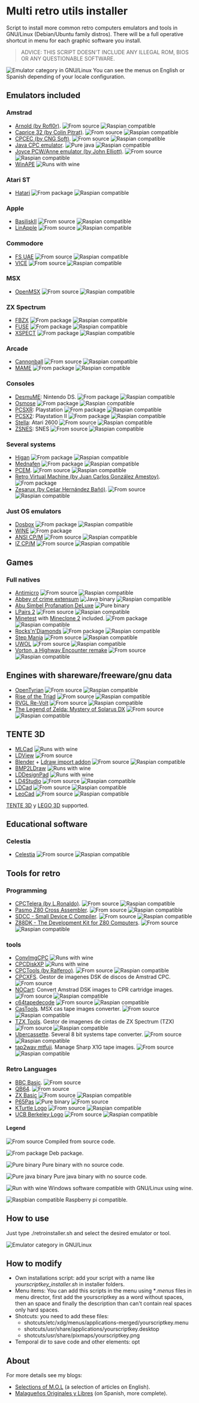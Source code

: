 # Multi retro utils installer
Script to install more common retro computers emulators and tools in GNU/Linux (Debian/Ubuntu family distros).
There will be a full operative shortcut in menu for each graphic software you install.

> ADVICE: THIS SCRIPT DOESN'T INCLUDE ANY ILLEGAL ROM, BIOS OR ANY QUESTIONABLE SOFTWARE.

![Emulator category in GNU/Linux](./resources/images/menu.png)
You can see the menus on English or Spanish depending of your locale configuration.



## Emulators included
### Amstrad
- [Arnold (by Rofl0r)](https://github.com/rofl0r/arnold). ![From source](./resources/images/icons/source.png) ![Raspian compatible](./resources/images/icons/raspbian.png)
- [Caprice 32 (by Colin Pitrat)](https://github.com/ColinPitrat/caprice32). ![From source](./resources/images/icons/source.png) ![Raspian compatible](./resources/images/icons/raspbian.png)
- [CPCEC (by CNG Soft)](http://cngsoft.no-ip.org/cpcec.htm). ![From source](./resources/images/icons/source.png) ![Raspian compatible](./resources/images/icons/raspbian.png)
- [Java CPC emulator](http://cpc-live.com/data/). ![Pure java](./resources/images/icons/java.png) ![Raspian compatible](./resources/images/icons/raspbian.png)
- [Joyce PCW/Anne emulator (by John Elliott)](http://www.seasip.info/Unix/Joyce). ![From source](./resources/images/icons/source.png) ![Raspian compatible](./resources/images/icons/raspbian.png)
- [WinAPE](http://www.winape.net/) ![Runs with wine](./resources/images/icons/wine.png)

### Atari ST
- [Hatari](https://hatari.tuxfamily.org/) ![From package](./resources/images/icons/package.png) ![Raspian compatible](./resources/images/icons/raspbian.png)


### Apple
- [BasiliskII](https://basilisk.cebix.net/) ![From source](./resources/images/icons/source.png) ![Raspian compatible](./resources/images/icons/raspbian.png)
- [LinApple](https://github.com/linappleii/linapple) ![From source](./resources/images/icons/source.png) ![Raspian compatible](./resources/images/icons/raspbian.png)


### Commodore
- [FS UAE](https://fs-uae.net) ![From source](./resources/images/icons/source.png) ![Raspian compatible](./resources/images/icons/raspbian.png)
- [VICE](http://vice-emu.sourceforge.net/) ![From source](./resources/images/icons/source.png) ![Raspian compatible](./resources/images/icons/raspbian.png)


### MSX
- [OpenMSX](https://openmsx.org/) ![From source](./resources/images/icons/source.png) ![Raspian compatible](./resources/images/icons/raspbian.png)


### ZX Spectrum
- [FBZX](https://rastersoft.com/programas/fbzx.html) ![From package](./resources/images/icons/package.png) ![Raspian compatible](./resources/images/icons/raspbian.png)
- [FUSE](http://fuse-emulator.sourceforge.net/) ![From package](./resources/images/icons/package.png) ![Raspian compatible](./resources/images/icons/raspbian.png)
- [XSPECT](https://github.com/radekp/spectemu/blob/master/README) ![From package](./resources/images/icons/package.png) ![Raspian compatible](./resources/images/icons/raspbian.png)


### Arcade
- [Cannonball](https://github.com/djyt/cannonball) ![From source](./resources/images/icons/source.png) ![Raspian compatible](./resources/images/icons/raspbian.png)
- [MAME](https://mame.net) ![From package](./resources/images/icons/package.png) ![Raspian compatible](./resources/images/icons/raspbian.png)


### Consoles
- [DesmuME](http://desmume.org/): Nintendo DS. ![From package](./resources/images/icons/package.png) ![Raspian compatible](./resources/images/icons/raspbian.png)
- [Osmose](https://segaretro.org/Osmose) ![From package](./resources/images/icons/package.png) ![Raspian compatible](./resources/images/icons/raspbian.png)
- [PCSXR](https://github.com/iCatButler/pcsxr): Playstation ![From package](./resources/images/icons/package.png) ![Raspian compatible](./resources/images/icons/raspbian.png)
- [PCSX2](https://pcsx2.net/): Playstation II ![From package](./resources/images/icons/package.png) ![Raspian compatible](./resources/images/icons/raspbian.png)
- [Stella](https://stella-emu.github.io/): Atari 2600 ![From source](./resources/images/icons/source.png) ![Raspian compatible](./resources/images/icons/raspbian.png)
- [ZSNES](http://www.zsnes.com/): SNES ![From source](./resources/images/icons/source.png) ![Raspian compatible](./resources/images/icons/raspbian.png)


### Several systems
- [Higan](https://byuu.org/higan/) ![From package](./resources/images/icons/package.png) ![Raspian compatible](./resources/images/icons/raspbian.png)
- [Mednafen](https://mednafen.github.io/) ![From package](./resources/images/icons/package.png) ![Raspian compatible](./resources/images/icons/raspbian.png)
- [PCEM](https://pcem-emulator.co.uk). ![From source](./resources/images/icons/source.png) ![Raspian compatible](./resources/images/icons/raspbian.png)
- [Retro Virtual Machine (by Juan Carlos González Amestoy)](https://www.retrovirtualmachine.org/). ![From package](./resources/images/icons/package.png)
- [Zesarux (by Ceśar Hernández Bañó)](https://github.com/chernandezba/zesarux). ![From source](./resources/images/icons/source.png) ![Raspian compatible](./resources/images/icons/raspbian.png)


### Just OS emulators
- [Dosbox](https://www.dosbox.com/) ![From package](./resources/images/icons/package.png) ![Raspian compatible](./resources/images/icons/raspbian.png)
- [WINE](https://www.winehq.org/) ![From package](./resources/images/icons/package.png)
- [ANSI CP/M](https://github.com/z88dk/cpm) ![From source](./resources/images/icons/source.png) ![Raspian compatible](./resources/images/icons/raspbian.png)
- [IZ CP/M](https://github.com/ivanizag/iz-cpm) ![From source](./resources/images/icons/source.png) ![Raspian compatible](./resources/images/icons/raspbian.png)



## Games
### Full natives
- [Antimicro](https://github.com/AntiMicro/antimicro) ![From source](./resources/images/icons/source.png) ![Raspian compatible](./resources/images/icons/raspbian.png)
- [Abbey of crime extensum](http://www.abadiadelcrimenextensum.com/) ![Java binary](./resources/images/icons/java.png) ![Raspian compatible](./resources/images/icons/raspbian.png)
- [Abu Simbel Profanation DeLuxe](https://computeremuzone.com/ficha/598/) ![Pure binary](./resources/images/icons/binary.png)
- [LPairs 2](http://lgames.sourceforge.net/LPairs/) ![From source](./resources/images/icons/source.png) ![Raspian compatible](./resources/images/icons/raspbian.png)
- [Minetest](https://www.minetest.net/) with [Mineclone 2](https://malagaoriginal.blogspot.com/2019/03/minetest-con-mineclone-2-en-gnulinux-y.html) included. ![From package](./resources/images/icons/package.png) ![Raspian compatible](./resources/images/icons/raspbian.png)
- [Rocks'n'Diamonds](https://www.artsoft.org/rocksndiamonds/) ![From package](./resources/images/icons/package.png) ![Raspian compatible](./resources/images/icons/raspbian.png)
- [Step Mania](https://www.stepmania.com/) ![From source](./resources/images/icons/source.png) ![Raspian compatible](./resources/images/icons/raspbian.png)
- [UWOL](https://www.mojontwins.com/juegos_mojonos/uwol-quest-for-money/) ![From source](./resources/images/icons/source.png) ![Raspian compatible](./resources/images/icons/raspbian.png)
- [Vorton, a Highway Encounter remake](https://github.com/zerojay/vorton) ![From source](./resources/images/icons/source.png) ![Raspian compatible](./resources/images/icons/raspbian.png)


## Engines with shareware/freeware/gnu data
- [OpenTyrian](https://github.com/opentyrian/opentyrian) ![From source](./resources/images/icons/source.png) ![Raspian compatible](./resources/images/icons/raspbian.png)
- [Rise of the Triad](https://icculus.org/rott) ![From source](./resources/images/icons/source.png) ![Raspian compatible](./resources/images/icons/raspbian.png)
- [RVGL Re-Volt](https://rvgl.re-volt.io/) ![From source](./resources/images/icons/source.png) ![Raspian compatible](./resources/images/icons/raspbian.png)
- [The Legend of Zelda: Mystery of Solarus DX](https://www.solarus-games.org/en/games/the-legend-of-zelda-mystery-of-solarus-dx) ![From source](./resources/images/icons/source.png) ![Raspian compatible](./resources/images/icons/raspbian.png)


## TENTE 3D
- [MLCad](http://mlcad.lm-software.com/) ![Runs with wine](./resources/images/icons/wine.png)
- [LDView](http://ldview.sourceforge.net/) ![From source](./resources/images/icons/source.png)
- [Blender](http://www.blender.org) + [Ldraw import addon](https://github.com/TobyLobster/ImportLDraw/releases) ![From source](./resources/images/icons/source.png) ![Raspian compatible](./resources/images/icons/raspbian.png)
- [BMP2LDraw](https://www.dropbox.com/s/a82giwfiof15ld5/bmp2ldraw.zip?dl=1) ![Runs with wine](./resources/images/icons/wine.png)
- [LDDesignPad](https://sourceforge.net/projects/lddp) ![Runs with wine](./resources/images/icons/wine.png)
- [LD4Studio](http://www.ld4dstudio.nl) ![From source](./resources/images/icons/source.png) ![Raspian compatible](./resources/images/icons/raspbian.png)
- [LDCad](http://www.melkert.net/LDCad) ![From source](./resources/images/icons/source.png) ![Raspian compatible](./resources/images/icons/raspbian.png)
- [LeoCad](https://github.com/leozide/leocad) ![From source](./resources/images/icons/source.png) ![Raspian compatible](./resources/images/icons/raspbian.png)

[TENTE 3D](https://www.dropbox.com/s/irba95qphdxtiq7/LDrawTente_Ultima.zip?dl=0) y [LEGO 3D](http://www.ldraw.org) supported.



## Educational software
### Celestia
- [Celestia](https://celestia.es/) ![From source](./resources/images/icons/source.png) ![Raspian compatible](./resources/images/icons/raspbian.png)



## Tools for retro
### Programming
- [CPCTelera (by L.Ronaldo)](https://github.com/lronaldo/cpctelera). ![From source](./resources/images/icons/source.png) ![Raspian compatible](./resources/images/icons/raspbian.png)
- [Pasmo Z80 Cross Assembler](http://pasmo.speccy.org/). ![From source](./resources/images/icons/source.png) ![Raspian compatible](./resources/images/icons/raspbian.png)
- [SDCC - Small Device C Compiler](http://sdcc.sourceforge.net/). ![From source](./resources/images/icons/source.png) ![Raspian compatible](./resources/images/icons/raspbian.png)
- [Z88DK - The Development Kit for Z80 Computers](https://github.com/z88dk/z88dk). ![From source](./resources/images/icons/source.png) ![Raspian compatible](./resources/images/icons/raspbian.png)

### tools
- [ConvImgCPC](https://cpcrulez.fr/emulateurs_UTIL-GRA-convimgcpc.htm) ![Runs with wine](./resources/images/icons/wine.png)
- [CPCDiskXP](http://www.cpcmania.com/cpcdiskxp/cpcdiskxp.htm) ![Runs with wine](./resources/images/icons/wine.png)
- [CPCTools (by Ralferoo)](https://github.com/ralferoo/cpctools). ![From source](./resources/images/icons/source.png) ![Raspian compatible](./resources/images/icons/raspbian.png)
- [CPCXFS](http://cpctech.cpc-live.com/download.html). Gestor de imagenes DSK de discos de Amstrad CPC. ![From source](./resources/images/icons/source.png)
- [NOCart](http://www.cpcwiki.eu/index.php/Nocart): Convert Amstrad DSK images to CPR cartridge images. ![From source](./resources/images/icons/source.png) ![Raspian compatible](./resources/images/icons/raspbian.png)
- [c64tapedecode](https://github.com/lunderhage/c64tapedecode) ![From source](./resources/images/icons/source.png) ![Raspian compatible](./resources/images/icons/raspbian.png)
- [CasTools](https://github.com/lunderhage/c64tapedecode). MSX cas tape images converter. ![From source](./resources/images/icons/source.png) ![Raspian compatible](./resources/images/icons/raspbian.png)
- [TZX Tools](https://github.com/shred/tzxtools). Gestor de imagenes de cintas de ZX Spectrum (TZX) ![From source](./resources/images/icons/source.png) ![Raspian compatible](./resources/images/icons/raspbian.png)
- [Ubercassette](http://www.retroreview.com/iang/UberCassette/). Several 8 bit systems tape converter. ![From source](./resources/images/icons/source.png) ![Raspian compatible](./resources/images/icons/raspbian.png)
- [tap2wav mtfuji](https://github.com/mtfuji/tap2wav). Manage Sharp X1G tape images. ![From source](./resources/images/icons/source.png) ![Raspian compatible](./resources/images/icons/raspbian.png)

### Retro Languages
- [BBC Basic](https://github.com/rtrussell/BBCSDL). ![From source](./resources/images/icons/source.png)
- [QB64](http://www.qb64.net/). ![From source](./resources/images/icons/source.png)
- [ZX Basic](https://zxbasic.readthedocs.io) ![From source](./resources/images/icons/source.png) ![Raspian compatible](./resources/images/icons/raspbian.png)
- [P65Pas](https://github.com/t-edson/P65Pas) ![Pure binary](./resources/images/icons/binary.png) ![From source](./resources/images/icons/source.png)
- [KTurtle Logo](https://edu.kde.org/kturtle/) ![From source](./resources/images/icons/source.png) ![Raspian compatible](./resources/images/icons/raspbian.png)
- [UCB Berkeley Logo](https://people.eecs.berkeley.edu/~bh/logo.html) ![From source](./resources/images/icons/source.png) ![Raspian compatible](./resources/images/icons/raspbian.png)

#### Legend
![From source](./resources/images/icons/source.png) Compiled from source code.

![From package](./resources/images/icons/package.png) Deb package.

![Pure binary](./resources/images/icons/binary.png) Pure binary with no source code.

![Pure java binary](./resources/images/icons/java.png) Pure java binary with no source code.

![Run with wine](./resources/images/icons/wine.png) Windows software compatible with GNU/Linux using wine.

![Raspbian compatible](./resources/images/icons/raspbian.png) Raspberry pi compatible.



## How to use
Just type ./retroinstaller.sh and select the desired emulator or tool.

![Emulator category in GNU/Linux](./resources/images/mainmenu.png)



## How to modify
* Own installations script: add your script with a name like *yourscriptkey_installer.sh* in installer folders.
* Menu items: You can add this scripts in the menu using **.menus* files in menu director, first add the yourscriptkey as a word  without spaces, then an space and finally the description than can't contain real spaces only hard spaces.
* Shotcuts: you need to add these files:
   * shotcuts/etc/xdg/menus/applications-merged/yourscriptkey.menu
   * shotcuts/usr/share/applications/yourscriptkey.desktop
   * shotcuts/usr/share/pixmaps/yourscriptkey.png
* Temporal dir to save code and other elements: opt



## About
For more details see my blogs:

- [Selections of M.O.L](https://malagaoriginalenglish.blogspot.com/) (a selection of articles on English).
- [Malagueños Originales y Libres](https://malagaoriginal.blogspot.com) (on Spanish, more complete).

